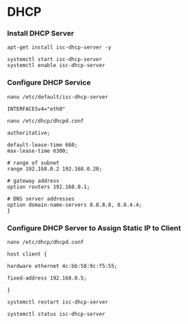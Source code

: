 # DHCP

### Install DHCP Server

```
apt-get install isc-dhcp-server -y
```

```
systemctl start isc-dhcp-server
systemctl enable isc-dhcp-server
```

### Configure DHCP Service

```
nano /etc/default/isc-dhcp-server
```

```
INTERFACESv4="eth0"
```

```
nano /etc/dhcp/dhcpd.conf
```

```
authoritative;

default-lease-time 660;
max-lease-time 6300;

# range of subnet
range 192.168.0.2 192.168.0.20;

# gateway address
option routers 192.168.0.1;

# DNS server addresses
option domain-name-servers 8.8.8.8, 8.8.4.4;
}
```

### Configure DHCP Server to Assign Static IP to Client

```
nano /etc/dhcp/dhcpd.conf
```

```
host client {

hardware ethernet 4c:bb:58:9c:f5:55;

fixed-address 192.168.0.5;

}
```

```
systemctl restart isc-dhcp-server
```

```
systemctl status isc-dhcp-server
```